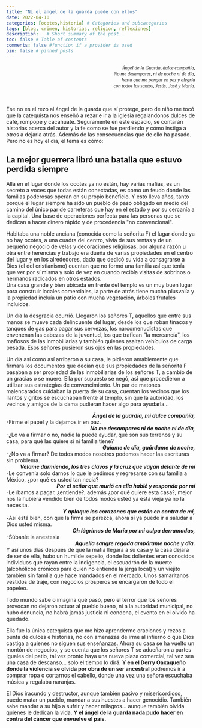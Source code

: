 ```yaml
--- 
title: "Ni el angel de la guarda puede con ellos"
date: 2022-04-10
categories: [ocotes,historia] # Categories and subcategories
tags: [blog, crimen, historias, religion, reflexiones]
description:   # Short summary of the post. 
toc: false # Table of contents
comments: false #function if a provider is used
pin: false # pinned posts
---
```


<div style="text-align: right;">
  <i><span style="font-family: trebuchet;"><span style="font-size: small;">Ángel de la Guarda, dulce compañía,</span></span></i><br />
  <i><span style="font-family: trebuchet;"><span style="font-size: small;">No me desampares, ni de noche ni de día,</span></span></i><br />
  <i><span style="font-family: trebuchet;"><span style="font-size: small;">hasta que me pongas en paz y alegría</span></span></i><br />
  <i><span style="font-family: trebuchet;"><span style="font-size: small;">con todos los santos, Jesús, José y María.</span></span></i>
</div>

<p style="text-align: center;">&nbsp;</p>

Ese no es el rezo al ángel de la guarda que sí protege, pero de niño me tocó que la catequista nos enseñó a rezar e ir a la iglesia regalandonos dulces de café, rompope y cacahuate. Seguramente en este espacio, se contarán historias acerca del autor y la fe como se fue perdiendo y cómo instiga a otros a dejarla atrás. Además de las consecuencias que de ello ha pasado. Pero no es hoy el día, el tema es cómo:

## La mejor guerrera libró una batalla que estuvo perdida siempre
Allá en el lugar donde los ocotes ya no están, hay varias mafias, es un secreto a voces que todas están conectadas, es como un feudo donde las familias poderosas operan en su propio beneficio. Y esto lleva años, tanto porque el lugar siempre ha sido un pueblo de paso obligado en medio del camino del único par de carreteras que hay en el estado y por su cercanía a la capital. Una base de operaciones perfecta para las personas que se dedican a hacer dinero rápido y de procedencia "no convencional".    

Habitaba una noble anciana (conocida como la señorita F) el lugar donde ya no hay ocotes, a una cuadra del centro, vivía de sus rentas y de un pequeño negocio de velas y decoraciones religiosas, por alguna razón u otra entre herencias y trabajo era dueña de varias propiedades en el centro del lugar y en los alrededores, dado que dedicó su vida a consagrarse a Dios (el del cristianismo) cuentan que no formó una familia así que tenía que ver por sí misma y solo de vez en cuando recibía visitas de sobrinos o hermanos radicados en otros estados.    
Una casa grande y bien ubicada en frente del templo es un muy buen lugar para construir locales comerciales, la parte de atrás tiene mucha plusvalía y la propiedad incluía un patio con mucha vegetación, árboles frutales incluidos.   

Un día la desgracia ocurrió. Llegaron los señores T, aquellos que entre sus manos se mueve cada delincuente del lugar, desde los que roban tinacos y tanques de gas para pagar sus cervezas, los narcomenudistas que envenenan las cabezas de la juventud, los que trafican "la mercancía", los mafiosos de las inmobiliarias y también quienes asaltan vehículos de carga pesada. Esos señores pusieron sus ojos en las propiedades.   

Un día así como así arribaron a su casa, le pidieron amablemente que firmara los documentos que decían que sus propiedades de la señorita F pasaban a ser propiedad de las inmobiliarias de los señores T, a cambio de un gracias o se muere. Ella por supuesto se negó, así que procedieron a utilizar sus estrategias de convencimiento. Un par de matones malencarados cuidaban la puerta de su casa, cuentan los vecinos que los llantos y gritos se escuchaban frente al templo, sin que la autoridad, los vecinos y amigos de la dama pudieran hacer algo para ayudarla...

<div style="text-align: right;">
  <b><i><span>Ángel de la guardia, mi dulce compañía,</span></i></b>
</div>
<div style="text-align: left;">
  -Firme el papel y la dejamos ir en paz.
</div>
<div style="text-align: right">
  <b><i><span>No me desampares ni de noche ni de día,</span></i></b>
</div>
<div style="text-align: left">
  -¿Lo va a firmar o no, nadie la puede ayudar, qué son sus terrenos y su casa, para qué las quiere si ni familia tiene?
</div>
<div style="text-align: right">
  <i><b><span>Guíame de día, guárdame de noche,</span></b></i>
</div>
<div style="text-align: left">
  -¿No va a firmar? De todos modos nosotros podemos hacer las escrituras sin problema.
</div>
<div style="text-align: right">
  <b><i><span>Velame durmiendo, los tres clavos y la cruz que vayan delante de mí</span></i></b>
</div>
<div style="text-align: left">
  -Le convenía solo darnos lo que le pedimos y regresarse con su familia a México, ¿por qué es usted tan necia?
</div>
<div style="text-align: right">
  <b><i><span>Por el señor que murió en ella hablé y responda por mí</span></i></b>
</div>
<div style="text-align: left">
  -Le íbamos a pagar, ¿entiende?, además ¿por qué quiere esta casa?, mejor nos la hubiera vendido bien de todos modos usted ya está vieja ya no la necesita.
</div>
<div style="text-align: right">
  <b><i><span>Y aplaque los corazones que están en contra de mí,</span></i></b>
</div>
<div style="text-align: left">
  <b><i>-</i></b>Así está bien, con que la firma se parezca, ahora sí ya puede ir a saludar a Dios usted misma.
</div>
<div style="text-align: right">
  <b><i><span>Oh lágrimas de María por mi culpa derramadas,</span></i></b>
</div>
<div style="text-align: left">
  -Súbanle la anestesia<b><i><span> </span></i></b>
</div>
<div style="text-align: right">
  <b><i><span>Aquella sangre regada ampárame noche y día.</span></i></b>
</div>
  Y así unos días después de que la mafia llegara a su casa y la casa dejara de ser de ella, hubo un humilde sepelio, donde los dolientes eran conocidos individuos que rayan entre la indigencia, el escuadrón de la muerte (alcohólicos crónicos para quien no entienda la jerga local) y un viejito también sin familia que hace mandados en el mercado. Unos samaritanos vestidos de traje, con negocios prósperos se encargaron de todo el papeleo.    

  Todo mundo sabe o imagina qué pasó, pero el terror que los señores provocan no dejaron actuar al pueblo bueno, ni a la autoridad municipal, no hubo denuncia, no habrá jamás justicia ni condena, el evento en el olvido ha quedado.    

  Ella fue la única catequista que me hizo aprenderme oraciones y rezos a punta de dulces e historias, no con amenazas de irme al infierno o que Dios castiga a quienes no siguen sus enseñanzas. Ahora su casa se ha vuelto un montón de negocios, y se cuenta que los señores T se adueñaron a partes iguales del patio, tal vez pronto haya una nueva plaza comercial, tal vez sea una casa de descanso... solo el tiempo lo dirá. 
  **Y en el Derry Oaxaqueño donde la violencia se olvida por obra de un ser ancestral** podremos ir a comprar ropa o cortarnos el cabello, donde una vez una señora escuchaba música y regalaba naranjas.    

  El Dios iracundo y destructor, aunque también pasivo y misericordioso, puede matar un pueblo, mandar a sus huestes a hacer genocidio. También sabe mandar a su hijo a sufrir y hacer milagros... aunque también olvida quienes le dedican la vida. **Y el ángel de la guarda nada pudo hacer en contra del cáncer que envuelve el país.**
